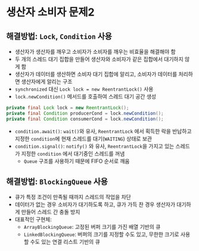 # 생산자 소비자 문제2
## 해결방법: `Lock`, `Condition` 사용
- 생산자가 생산자를 깨우고 소비자가 소비자를 깨우는 비효율을 해결해야 함
- 두 개의 스레드 대기 집합을 만들어 생산자와 소비자가 같은 집합에서 대기하지 않게 함
- 생산자가 데이터를 생산하면 소비자 대기 집합에 알리고, 소비자가 데이터를 처리하면 생산자에게 알리는 구조
- `synchronized` 대신 `Lock lock = new ReentrantLock()` 사용
- `lock.newCondition()` 메서드를 호출하여 스레드 대기 공간 생성
```java
private final Lock lock = new ReentrantLock();
private final Condition producerCond = lock.newCondition();
private final Condition consumerCond = lock.newCondition();
```
- `condition.await()`: `wait()`와 유사, `ReentrantLock` 에서 획득한 락을 반납하고 지정한 `condition`에 현재 스레드를 대기(`WAITING`) 상태로 보관
- `condition.signal()`: `notify()` 와 유사, `ReentrantLock`을 가지고 있는 스레드가 지정한 `condition` 에서 대기중인 스레드를 꺼냄
  - `Queue` 구조를 사용하기 때문에 FIFO 순서로 깨움
## 해결방법: `BlockingQueue` 사용
- 큐가 특정 조건이 만족될 때까지 스레드의 작업을 차단
- 데이터가 없는 경우 소비자가 대기하도록 하고, 큐가 가득 찬 경우 생산자가 대기하게 만들어 스레드 간 충돌 방지
- 대표적인 구현체:
  - `ArrayBlockingQueue`: 고정된 버퍼 크기를 가진 배열 기반의 큐
  - `LinkedBlockingQueue`: 버퍼의 크기를 지정할 수도 있고, 무한한 크기로 사용할 수도 있는 연결 리스트 기반의 큐